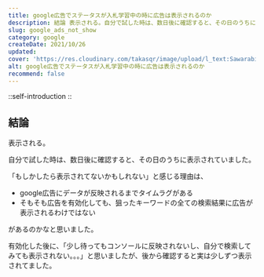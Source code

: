 ```yaml
---
title: google広告でステータスが入札学習中の時に広告は表示されるのか
description: 結論 表示される。自分で試した時は、数日後に確認すると、その日のうちに表示されていました。「もしかしたら表示されてないかもしれない」と感じる理由は、google広告にデータが反映されるまでタイムラグがある。
slug: google_ads_not_show
category: google
createDate: 2021/10/26
updated: 
cover: 'https://res.cloudinary.com/takasqr/image/upload/l_text:Sawarabi%20Gothic_80_bold:google広告でステータスが入札学習中の時に広告は表示されるのか,co_rgb:fff,w_620,c_fit/v1712091289/ogp_image_zorhlz.png'
alt: google広告でステータスが入札学習中の時に広告は表示されるのか
recommend: false
---
```



::self-introduction
::


## 結論

表示される。

自分で試した時は、数日後に確認すると、その日のうちに表示されていました。

「もしかしたら表示されてないかもしれない」と感じる理由は、

* google広告にデータが反映されるまでタイムラグがある
* そもそも広告を有効化しても、狙ったキーワードの全ての検索結果に広告が表示されるわけではない

があるのかなと思いました。

有効化した後に、「少し待ってもコンソールに反映されないし、自分で検索してみても表示されない。。。」と思いましたが、後から確認すると実は少しずつ表示されてました。
